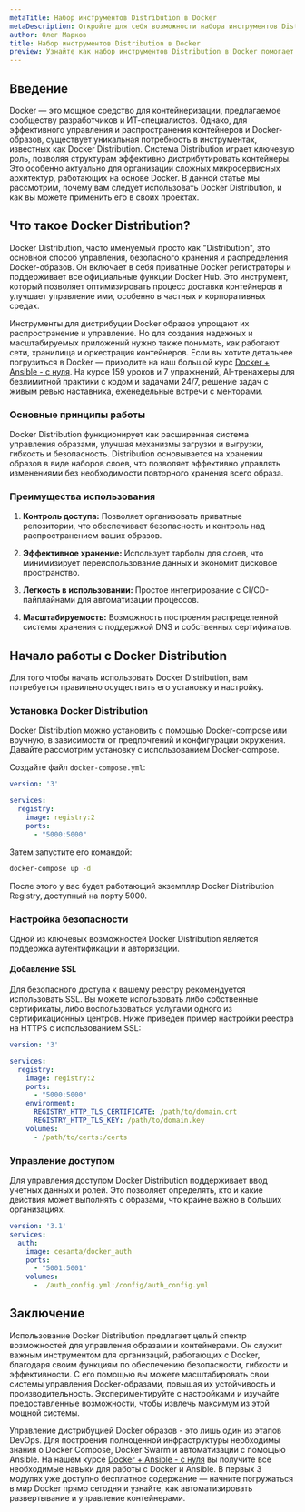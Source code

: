 ```yaml
---
metaTitle: Набор инструментов Distribution в Docker
metaDescription: Откройте для себя возможности набора инструментов Distribution в Docker - эффективный инструмент для управления и распространения контейнеров и образов
author: Олег Марков
title: Набор инструментов Distribution в Docker
preview: Узнайте как набор инструментов Distribution в Docker помогает управлять образами и контейнерами в вашей инфраструктуре. Подробности, примеры и возможности использования
---
```


## Введение

Docker — это мощное средство для контейнеризации, предлагаемое сообществу разработчиков и ИТ-специалистов. Однако, для эффективного управления и распространения контейнеров и Docker-образов, существует уникальная потребность в инструментах, известных как Docker Distribution. Система Distribution играет ключевую роль, позволяя структурам эффективно дистрибутировать контейнеры. Это особенно актуально для организации сложных микросервисных архитектур, работающих на основе Docker. В данной статье мы рассмотрим, почему вам следует использовать Docker Distribution, и как вы можете применить его в своих проектах.

## Что такое Docker Distribution?

Docker Distribution, часто именуемый просто как "Distribution", это основной способ управления, безопасного хранения и распределения Docker-образов. Он включает в себя приватные Docker регистраторы и поддерживает все официальные функции Docker Hub. Это инструмент, который позволяет оптимизировать процесс доставки контейнеров и улучшает управление ими, особенно в частных и корпоративных средах.

Инструменты для дистрибуции Docker образов упрощают их распространение и управление. Но для создания надежных и масштабируемых приложений нужно также понимать, как работают сети, хранилища и оркестрация контейнеров. Если вы хотите детальнее погрузиться в Docker — приходите на наш большой курс [Docker + Ansible - с нуля](https://purpleschool.ru/course/docker?utm_source=knowledgebase&utm_medium=text&utm_campaign=Nabor_instrumentov_Distribution_v_Docker). На курсе 159 уроков и 7 упражнений, AI-тренажеры для безлимитной практики с кодом и задачами 24/7, решение задач с живым ревью наставника, еженедельные встречи с менторами.

### Основные принципы работы

Docker Distribution функционирует как расширенная система управления образами, улучшая механизмы загрузки и выгрузки, гибкость и безопасность. Distribution основывается на хранении образов в виде наборов слоев, что позволяет эффективно управлять изменениями без необходимости повторного хранения всего образа.

### Преимущества использования

1. **Контроль доступа:** Позволяет организовать приватные репозитории, что обеспечивает безопасность и контроль над распространением ваших образов.
   
2. **Эффективное хранение:** Использует тарболы для слоев, что минимизирует переиспользование данных и экономит дисковое пространство.

3. **Легкость в использовании:** Простое интегрирование с CI/CD-пайплайнами для автоматизации процессов.

4. **Масштабируемость:** Возможность построения распределенной системы хранения с поддержкой DNS и собственных сертификатов.

## Начало работы с Docker Distribution

Для того чтобы начать использовать Docker Distribution, вам потребуется правильно осуществить его установку и настройку.

### Установка Docker Distribution

Docker Distribution можно установить с помощью Docker-compose или вручную, в зависимости от предпочтений и конфигурации окружения. Давайте рассмотрим установку с использованием Docker-compose.

Создайте файл `docker-compose.yml`:

```yaml
version: '3'

services:
  registry:
    image: registry:2
    ports:
      - "5000:5000"
```

Затем запустите его командой:

```sh
docker-compose up -d
```

После этого у вас будет работающий экземпляр Docker Distribution Registry, доступный на порту 5000.

### Настройка безопасности

Одной из ключевых возможностей Docker Distribution является поддержка аутентификации и авторизации.

#### Добавление SSL

Для безопасного доступа к вашему реестру рекомендуется использовать SSL. Вы можете использовать либо собственные сертификаты, либо воспользоваться услугами одного из сертификационных центров. Ниже приведен пример настройки реестра на HTTPS с использованием SSL:

```yaml
version: '3'

services:
  registry:
    image: registry:2
    ports:
      - "5000:5000"
    environment:
      REGISTRY_HTTP_TLS_CERTIFICATE: /path/to/domain.crt
      REGISTRY_HTTP_TLS_KEY: /path/to/domain.key
    volumes:
      - /path/to/certs:/certs
```

### Управление доступом

Для управления доступом Docker Distribution поддерживает ввод учетных данных и ролей. Это позволяет определять, кто и какие действия может выполнять с образами, что крайне важно в больших организациях.

```yaml
version: '3.1'
services:
  auth:
    image: cesanta/docker_auth
    ports:
      - "5001:5001"
    volumes:
      - ./auth_config.yml:/config/auth_config.yml
```

## Заключение

Использование Docker Distribution предлагает целый спектр возможностей для управления образами и контейнерами. Он служит важным инструментом для организаций, работающих с Docker, благодаря своим функциям по обеспечению безопасности, гибкости и эффективности. С его помощью вы можете масштабировать свои системы управления Docker-образами, повышая их устойчивость и производительность. Экспериментируйте с настройками и изучайте предоставленные возможности, чтобы извлечь максимум из этой мощной системы.

Управление дистрибуцией Docker образов - это лишь один из этапов DevOps. Для построения полноценной инфраструктуры необходимы знания о Docker Compose, Docker Swarm и автоматизации с помощью Ansible. На нашем курсе [Docker + Ansible - с нуля](https://purpleschool.ru/course/docker?utm_source=knowledgebase&utm_medium=text&utm_campaign=Nabor_instrumentov_Distribution_v_Docker) вы получите все необходимые навыки для работы с Docker и Ansible. В первых 3 модулях уже доступно бесплатное содержание — начните погружаться в мир Docker прямо сегодня и узнайте, как автоматизировать развертывание и управление контейнерами.
